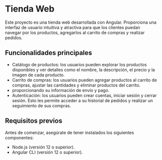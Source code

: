 <h1>Tienda Web</h1>
<p>Este proyecto es una tienda web desarrollada con Angular. Proporciona una interfaz de usuario intuitiva y atractiva para que los clientes puedan navegar por los productos, agregarlos al carrito de compras y realizar pedidos.</p>

<h2>Funcionalidades principales</h2>

- Catálogo de productos: los usuarios pueden explorar los productos disponibles y ver detalles como el nombre, la descripción, el precio y la imagen de cada producto.
- Carrito de compras: los usuarios pueden agregar productos al carrito de compras, ajustar las cantidades y eliminar productos del carrito.
- proporcionando su información de envío y pago.
- Autenticación: los usuarios pueden crear cuentas, iniciar sesión y cerrar sesión. Esto les permite acceder a su historial de pedidos y realizar un seguimiento de sus compras.

<h2>Requisitos previos</h2>

<p>Antes de comenzar, asegúrate de tener instalados los siguientes componentes:</p>

- Node.js (versión 12 o superior).
- Angular CLI (versión 12 o superior).
